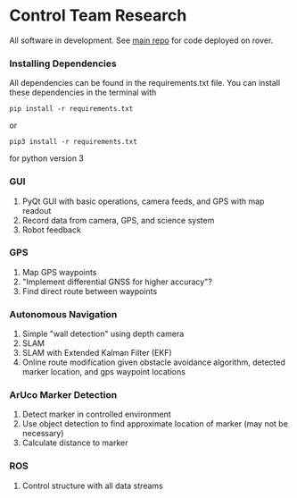 # Control Team Research

All software in development. See [main repo](https://github.com/roboticsatiowa/UIRobotics) for code deployed on rover.

### Installing Dependencies
All dependencies can be found in the requirements.txt file. You can install these dependencies in the terminal with
```
pip install -r requirements.txt
```
or 
```
pip3 install -r requirements.txt
```
for python version 3

### GUI
1. PyQt GUI with basic operations, camera feeds, and GPS with map readout
2. Record data from camera, GPS, and science system
3. Robot feedback

### GPS
1. Map GPS waypoints
2. "Implement differential GNSS for higher accuracy"?
3. Find direct route between waypoints

### Autonomous Navigation
1. Simple "wall detection" using depth camera
2. SLAM
3. SLAM with Extended Kalman Filter (EKF)
4. Online route modification given obstacle avoidance algorithm, detected marker location, and gps waypoint locations

### ArUco Marker Detection
1. Detect marker in controlled environment
2. Use object detection to find approximate location of marker (may not be necessary)
3. Calculate distance to marker

### ROS
1. Control structure with all data streams

